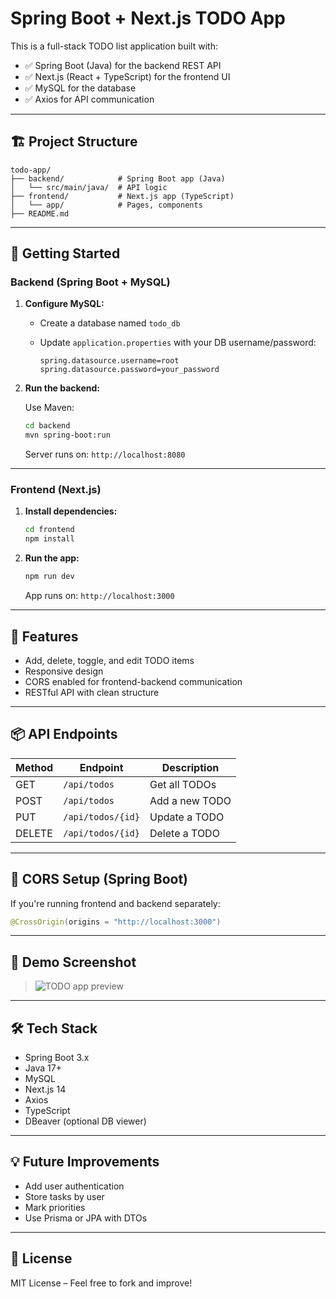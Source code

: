 # Spring Boot + Next.js TODO App

This is a full-stack TODO list application built with:

- ✅ Spring Boot (Java) for the backend REST API
- ✅ Next.js (React + TypeScript) for the frontend UI
- ✅ MySQL for the database
- ✅ Axios for API communication

---

## 🏗️ Project Structure

```
todo-app/
├── backend/            # Spring Boot app (Java)
│   └── src/main/java/  # API logic
├── frontend/           # Next.js app (TypeScript)
│   └── app/            # Pages, components
├── README.md
```

---

## 🚀 Getting Started

### Backend (Spring Boot + MySQL)

1. **Configure MySQL:**

   - Create a database named `todo_db`
   - Update `application.properties` with your DB username/password:

     ```properties
     spring.datasource.username=root
     spring.datasource.password=your_password
     ```

2. **Run the backend:**

   Use Maven:
   ```bash
   cd backend
   mvn spring-boot:run
   ```

   Server runs on: `http://localhost:8080`

---

### Frontend (Next.js)

1. **Install dependencies:**

   ```bash
   cd frontend
   npm install
   ```

2. **Run the app:**

   ```bash
   npm run dev
   ```

   App runs on: `http://localhost:3000`

---

## 🧠 Features

- Add, delete, toggle, and edit TODO items
- Responsive design
- CORS enabled for frontend-backend communication
- RESTful API with clean structure

---

## 📦 API Endpoints

| Method | Endpoint                | Description         |
|--------|-------------------------|---------------------|
| GET    | `/api/todos`            | Get all TODOs       |
| POST   | `/api/todos`            | Add a new TODO      |
| PUT    | `/api/todos/{id}`       | Update a TODO       |
| DELETE | `/api/todos/{id}`       | Delete a TODO       |

---

## 🔐 CORS Setup (Spring Boot)

If you're running frontend and backend separately:

```java
@CrossOrigin(origins = "http://localhost:3000")
```

---

## 📸 Demo Screenshot

> ![TODO app preview](./screenshot.png)

---

## 🛠️ Tech Stack

- Spring Boot 3.x
- Java 17+
- MySQL
- Next.js 14
- Axios
- TypeScript
- DBeaver (optional DB viewer)

---

## 💡 Future Improvements

- Add user authentication
- Store tasks by user
- Mark priorities
- Use Prisma or JPA with DTOs

---

## 🤝 License

MIT License – Feel free to fork and improve!
